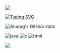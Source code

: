 <img src="https://capsule-render.vercel.app/api?type=waving&color=B2E0DF&height=200&section=header&text=I'm%20EunBi&fontSize=65&fontAlignY=35&fontColor=ffffff" />

<a href="https://git.io/typing-svg"><img src="https://readme-typing-svg.demolab.com?font=Fira+Code&weight=500&pause=1000&color=6BC7BE&random=false&width=435&lines=hello!+my+name+is+eunbi;nice+meet+you+%3A)" alt="Typing SVG" /></a>

![Anurag's GitHub stats](https://github-readme-stats.vercel.app/api?username=ibnuena&hide=contribs,prs&show_icons=true&theme=radical)

![java](https://img.shields.io/badge/Java-ED8B00?style=for-the-badge&logo=openjdk&logoColor=white) ![c](https://img.shields.io/badge/C-00599C?style=for-the-badge&logo=c&logoColor=white) ![html](https://img.shields.io/badge/HTML5-E34F26?style=for-the-badge&logo=html5&logoColor=white)




<!--
**ibnuena/ibnuena** is a ✨ _special_ ✨ repository because its `README.md` (this file) appears on your GitHub profile.

Here are some ideas to get you started:

- 🔭 I’m currently working on ...
- 🌱 I’m currently learning ...
- 👯 I’m looking to collaborate on ...
- 🤔 I’m looking for help with ...
- 💬 Ask me about ...
- 📫 How to reach me: ...
- 😄 Pronouns: ...
- ⚡ Fun fact: ...
-->
<img src="https://capsule-render.vercel.app/api?type=waving&color=B2E0DF&height=100&section=footer" />
